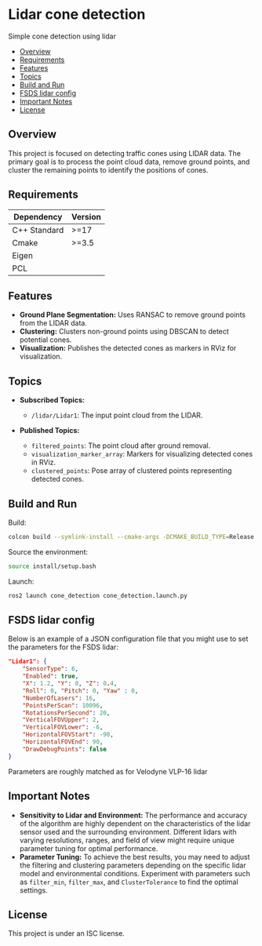 # Lidar cone detection
Simple cone detection using lidar
- [Overview](#Overview)
- [Requirements](#Requirements)
- [Features](#Features)
- [Topics](#Topics)
- [Build and Run](#Build-and-Run)
- [FSDS lidar config](#FSDS-lidar-config)
- [Important Notes](#Important-Notes)
- [License](#License)

## Overview
This project is focused on detecting traffic cones using LIDAR data. The primary goal is to process the point cloud data, remove ground points, and cluster the remaining points to identify the positions of cones.

## Requirements
| Dependency            | Version        |
| --------------------- | -------------- |
| C++ Standard          | >=17           |
| Cmake                 | >=3.5          |
| Eigen                 |                |
| PCL                   |                |

## Features
- **Ground Plane Segmentation:** Uses RANSAC to remove ground points from the LIDAR data.
- **Clustering:** Clusters non-ground points using DBSCAN to detect potential cones.
- **Visualization:** Publishes the detected cones as markers in RViz for visualization.

## Topics
- **Subscribed Topics:**
  - `/lidar/Lidar1`: The input point cloud from the LIDAR.

- **Published Topics:**
  - `filtered_points`: The point cloud after ground removal.
  - `visualization_marker_array`: Markers for visualizing detected cones in RViz.
  - `clustered_points`: Pose array of clustered points representing detected cones.


## Build and Run
Build:
```bash
colcon build --symlink-install --cmake-args -DCMAKE_BUILD_TYPE=Release
```

Source the environment:
```bash
source install/setup.bash
```

Launch:
```bash
ros2 launch cone_detection cone_detection.launch.py 
```

## FSDS lidar config
Below is an example of a JSON configuration file that you might use to set the parameters for the FSDS lidar:
```json
"Lidar1": {
    "SensorType": 6,
    "Enabled": true,
    "X": 1.2, "Y": 0, "Z": 0.4,
    "Roll": 0, "Pitch": 0, "Yaw" : 0,
    "NumberOfLasers": 16,
    "PointsPerScan": 10096,
    "RotationsPerSecond": 20,
    "VerticalFOVUpper": 2,
    "VerticalFOVLower": -6,
    "HorizontalFOVStart": -90,
    "HorizontalFOVEnd": 90,
    "DrawDebugPoints": false
}
```
Parameters are roughly matched as for Velodyne VLP-16 lidar

## Important Notes
- **Sensitivity to Lidar and Environment:** The performance and accuracy of the algorithm are highly dependent on the characteristics of the lidar sensor used and the surrounding environment. Different lidars with varying resolutions, ranges, and field of view might require unique parameter tuning for optimal performance.
- **Parameter Tuning:** To achieve the best results, you may need to adjust the filtering and clustering parameters depending on the specific lidar model and environmental conditions. Experiment with parameters such as `filter_min`, `filter_max`, and `ClusterTolerance` to find the optimal settings.

## License
This project is under an ISC license.